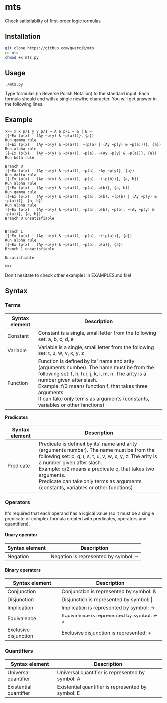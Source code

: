 # mts

Check satisfiablity of first-order logic formulas

## Installation

```bash
git clone https://github.com/qwercik/mts
cd mts
chmod +x mts.py
```

## Usage

```bash
./mts.py
```

Type formulas (in Reverse Polish Notation) to the standard input.
Each formula should end with a single newline character. You will get answer in the following lines.

## Example
```
>>> x x p/1 y y p/1 ~ A a p/1 ~ & | E ~
({~Ex (p(x) | (Ay ~p(y) & ~p(a)))}, {a})
Run gamma rule
({~Ex (p(x) | (Ay ~p(y) & ~p(a))), ~(p(a) | (Ay ~p(y) & ~p(a)))}, {a})
Run alpha rule
({~Ex (p(x) | (Ay ~p(y) & ~p(a))), ~p(a), ~(Ay ~p(y) & ~p(a))}, {a})
Run beta rule

Branch 0
({~Ex (p(x) | (Ay ~p(y) & ~p(a))), ~p(a), ~Ay ~p(y)}, {a})
Run delta rule
({~Ex (p(x) | (Ay ~p(y) & ~p(a))), ~p(a), ~(~p(b))}, {a, b})
Run alpha rule
({~Ex (p(x) | (Ay ~p(y) & ~p(a))), ~p(a), p(b)}, {a, b})
Run gamma rule
({~Ex (p(x) | (Ay ~p(y) & ~p(a))), ~p(a), p(b), ~(p(b) | (Ay ~p(y) & ~p(a)))}, {a, b})
Run alpha rule
({~Ex (p(x) | (Ay ~p(y) & ~p(a))), ~p(a), p(b), ~p(b), ~(Ay ~p(y) & ~p(a))}, {a, b})
Branch 0 unsatisfiable


Branch 1
({~Ex (p(x) | (Ay ~p(y) & ~p(a))), ~p(a), ~(~p(a))}, {a})
Run alpha rule
({~Ex (p(x) | (Ay ~p(y) & ~p(a))), ~p(a), p(a)}, {a})
Branch 1 unsatisfiable

Unsatisfiable

>>> 
```

Don't hesitate to check other examples in EXAMPLES.md file!

## Syntax

### Terms

| Syntax element | Description                                                  |
| -------------- | ------------------------------------------------------------ |
| Constant       | Constant is a single, small letter from the following set: a, b, c, d, e |
| Variable       | Variable is a single, small letter from the following set: t, u, w, v, x, y, z |
| Function       | Function is defined by its' name and arity (arguments number). The name must be from the following set: f, h, h, i, j, k, l, m, n. The arity is a number given after slash.<br />Example: f/3 means function f, that takes three arguments<br />It can take only terms as arguments (constants, variables or other functions) |

**Predicates**

| Syntax element | Description                                                  |
| -------------- | ------------------------------------------------------------ |
| Predicate      | Predicate is defined by its' name and arity (arguments number). The name must be from the following set: p, q, r, s, t, u, v, w, x, y, z. The arity is a number given after slash.<br />Example: q/2 means a predicate q, that takes two arguments.<br />Predicate can take only terms as arguments (constants, variables or other functions) |

### Operators

It's required that each operand has a logical value (so it must be a single predicate or complex formula created with predicates, operators and quantifiers).

#### Unary operator

| Syntax element | Description                          |
| -------------- | ------------------------------------ |
| Negation       | Negation is represented by symbol: ~ |

#### Binary operators

| Syntax element        | Description                               |
| --------------------- | ----------------------------------------- |
| Conjunction           | Conjunction is represented by symbol: &   |
| Disjunction           | Disjunction is represented by symbol: \|  |
| Implication           | Implication is represented by symbol: ->  |
| Equivalence           | Equivalence is represented by symbol: <-> |
| Exclusive disjunction | Exclusive disjunction is represented: +   |

### Quantifiers

| Syntax element         | Description                                        |
| ---------------------- | -------------------------------------------------- |
| Universal quantifier   | Universal quantifier is represented by symbol: A   |
| Existential quantifier | Existential quantifier is represented by symbol: E |

